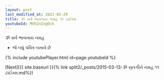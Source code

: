 ```yaml
---
layout: post
last_modified_at: 2021-03-29
title: ૐ સર્વ ભાવનાય નમહ ૧૧ ટાઈમ્સ
youtubeId: MVh2nIogOck
---
```

 
 
 ૐ સર્વ ભાવનાય નમહ  
 
 -  જે બધું પવિત્ર બનાવે છે 
 
  
 
  
 
 
 
 
 
 


{% include youtubePlayer.html id=page.youtubeId %}
 
[Next]({{ site.baseurl }}{% link  split2/_posts/2015-03-13-ૐ સૃનગીને નમહ ૧૧ ટાઈમ્સ.md%})
 
